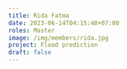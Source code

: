 ```yaml
---
title: Rida Fatma
date: 2023-06-14T04:15:48+07:00
roles: Master
image: /img/members/rida.jpg
project: Flood prediction
draft: false
---
```



